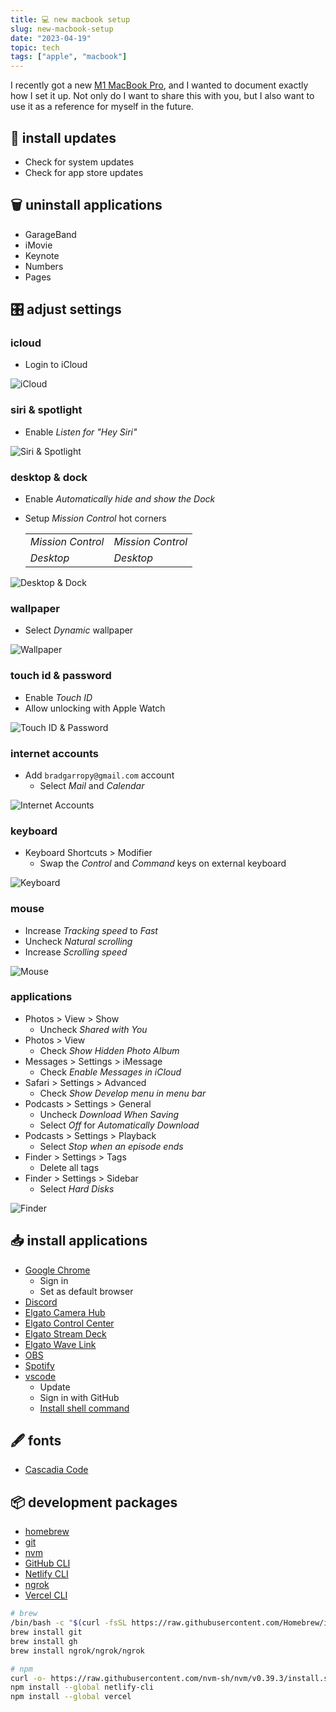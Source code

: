 ```yaml
---
title: 💻 new macbook setup
slug: new-macbook-setup
date: "2023-04-19"
topic: tech
tags: ["apple", "macbook"]
---
```


I recently got a new [M1 MacBook Pro][macbook-pro], and I wanted to document exactly how I set it up. Not only do I want to share this with you, but I also want to use it as a reference for myself in the future.

## 🔺 install updates

-   Check for system updates
-   Check for app store updates

## 🗑️ uninstall applications

-   GarageBand
-   iMovie
-   Keynote
-   Numbers
-   Pages

## 🎛️ adjust settings

### icloud

-   Login to iCloud

![iCloud][icloud]

### siri & spotlight

-   Enable _Listen for "Hey Siri"_

![Siri & Spotlight][siri-and-spotlight]

### desktop & dock

-   Enable _Automatically hide and show the Dock_
-   Setup _Mission Control_ hot corners

    |                   |                   |
    | ----------------- | ----------------- |
    | _Mission Control_ | _Mission Control_ |
    | _Desktop_         | _Desktop_         |

![Desktop & Dock][desktop-and-dock]

### wallpaper

-   Select _Dynamic_ wallpaper

![Wallpaper][wallpaper]

### touch id & password

-   Enable _Touch ID_
-   Allow unlocking with Apple Watch

![Touch ID & Password][touch-id-and-password]

### internet accounts

-   Add `bradgarropy@gmail.com` account
    -   Select _Mail_ and _Calendar_

![Internet Accounts][internet-accounts]

### keyboard

-   Keyboard Shortcuts > Modifier
    -   Swap the _Control_ and _Command_ keys on external keyboard

![Keyboard][keyboard]

### mouse

-   Increase _Tracking speed_ to _Fast_
-   Uncheck _Natural scrolling_
-   Increase _Scrolling speed_

![Mouse][mouse]

### applications

-   Photos > View > Show
    -   Uncheck _Shared with You_
-   Photos > View
    -   Check _Show Hidden Photo Album_
-   Messages > Settings > iMessage
    -   Check _Enable Messages in iCloud_
-   Safari > Settings > Advanced
    -   Check _Show Develop menu in menu bar_
-   Podcasts > Settings > General
    -   Uncheck _Download When Saving_
    -   Select _Off_ for _Automatically Download_
-   Podcasts > Settings > Playback
    -   Select _Stop when an episode ends_
-   Finder > Settings > Tags
    -   Delete all tags
-   Finder > Settings > Sidebar
    -   Select _Hard Disks_

![Finder][finder]

## 📥 install applications

-   [Google Chrome][chrome]
    -   Sign in
    -   Set as default browser
-   [Discord][discord]
-   [Elgato Camera Hub][elgato]
-   [Elgato Control Center][elgato]
-   [Elgato Stream Deck][elgato]
-   [Elgato Wave Link][elgato]
-   [OBS][obs]
-   [Spotify][spotify]
-   [vscode][vscode]
    -   Update
    -   Sign in with GitHub
    -   [Install shell command][vscode-cli]

## 🖋️ fonts

-   [Cascadia Code][cascadia-code]

## 📦 development packages

-   [homebrew][homebrew]
-   [git][git]
-   [nvm][nvm]
-   [GitHub CLI][github-cli]
-   [Netlify CLI][netlify-cli]
-   [ngrok][ngrok]
-   [Vercel CLI][vercel-cli]

```zsh
# brew
/bin/bash -c "$(curl -fsSL https://raw.githubusercontent.com/Homebrew/install/HEAD/install.sh)"
brew install git
brew install gh
brew install ngrok/ngrok/ngrok

# npm
curl -o- https://raw.githubusercontent.com/nvm-sh/nvm/v0.39.3/install.sh | bash
npm install --global netlify-cli
npm install --global vercel
```

[macbook-pro]: https://www.apple.com/macbook-pro
[chrome]: https://www.google.com/chrome/dr/download
[vscode]: https://code.visualstudio.com/download
[discord]: https://discord.com/download
[obs]: https://obsproject.com/download
[spotify]: https://www.spotify.com/us/download
[elgato]: https://www.elgato.com/en/downloads
[homebrew]: https://brew.sh
[git]: https://git-scm.com
[nvm]: https://github.com/nvm-sh/nvm
[vercel-cli]: https://vercel.com/docs/cli
[github-cli]: https://cli.github.com
[netlify-cli]: https://www.netlify.com/products/cli
[ngrok]: https://ngrok.com
[vscode-cli]: https://code.visualstudio.com/docs/setup/mac#_launching-from-the-command-line
[icloud]: https://res.cloudinary.com/bradgarropy/image/upload/f_auto,q_auto/bradgarropy.com/posts/icloud.png
[siri-and-spotlight]: https://res.cloudinary.com/bradgarropy/image/upload/f_auto,q_auto/bradgarropy.com/posts/siri-and-spotlight.png
[desktop-and-dock]: https://res.cloudinary.com/bradgarropy/image/upload/f_auto,q_auto/bradgarropy.com/posts/desktop-and-dock.png
[wallpaper]: https://res.cloudinary.com/bradgarropy/image/upload/f_auto,q_auto/bradgarropy.com/posts/wallpaper.png
[touch-id-and-password]: https://res.cloudinary.com/bradgarropy/image/upload/f_auto,q_auto/bradgarropy.com/posts/touch-id-and-password.png
[internet-accounts]: https://res.cloudinary.com/bradgarropy/image/upload/f_auto,q_auto/bradgarropy.com/posts/internet-accounts.png
[keyboard]: https://res.cloudinary.com/bradgarropy/image/upload/f_auto,q_auto/bradgarropy.com/posts/keyboard.png
[mouse]: https://res.cloudinary.com/bradgarropy/image/upload/f_auto,q_auto/bradgarropy.com/posts/mouse.png
[finder]: https://res.cloudinary.com/bradgarropy/image/upload/f_auto,q_auto/bradgarropy.com/posts/finder.png
[cascadia-code]: https://github.com/microsoft/cascadia-code
